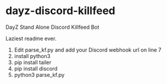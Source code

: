 # dayz-discord-killfeed
DayZ Stand Alone Discord Killfeed Bot

Laziest readme ever. 

1. Edit parse_kf.py and add your Discord webhook url on line 7
2. install python3
3. pip install tailer
4. pip install discord
5. python3 parse_kf.py
